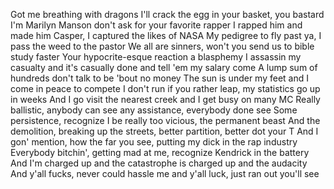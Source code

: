 Got me breathing with dragons
I'll crack the egg in your basket, you bastard
I'm Marilyn Manson don't ask for your favorite rapper
I rapped him and made him Casper, I captured the likes of NASA
My pedigree to fly past ya, I pass the weed to the pastor
We all are sinners, won't you send us to bible study faster
Your hypocrite-esque reaction a blasphemy
I assassin my casualty and it's casually done and tell 'em my salary come
A lump sum of hundreds don't talk to be 'bout no money
The sun is under my feet and I come in peace to compete
I don't run if you rather leap, my statistics go up in weeks
And I go visit the nearest creek and I get busy on many MC
Really ballistic, anybody can see any assistance, everybody done see
Some persistence, recognize I be really too vicious, the permanent beast
And the demolition, breaking up the streets, better partition, better dot your T
And I gon' mention, how the far you see, putting my dick in the rap industry
Everybody bitchin', getting mad at me, recognize Kendrick in the battery
And I'm charged up and the catastrophe is charged up and the audacity
And y'all fucks, never could hassle me and y'all luck, just ran out you'll see
